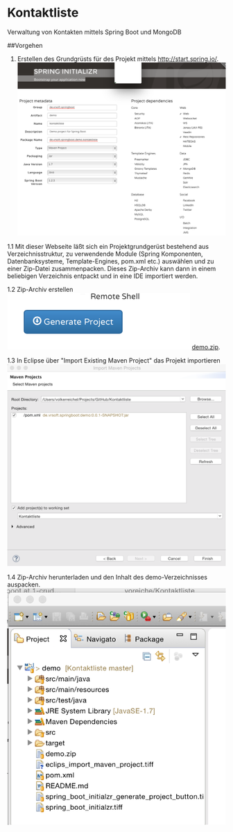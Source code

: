 # Kontaktliste
Verwaltung von Kontakten mittels Spring Boot und MongoDB

##Vorgehen
1. Erstellen des Grundgrüsts für des Projekt mittels http://start.spring.io/.
![alt text](spring_boot_initialzr.tiff "Spring Boot Initializr")

1.1 Mit dieser Webseite läßt sich ein Projektgrundgerüst bestehend aus Verzeichnisstruktur, zu verwendende Module (Spring Komponenten, Datenbanksysteme, Template-Engines, pom.xml etc.) auswählen und zu einer Zip-Datei zusammenpacken.
Dieses Zip-Archiv kann dann in einem beliebigen Verzeichnis entpackt und in eine IDE importiert werden.

1.2 Zip-Archiv erstellen
![alt text](spring_boot_initialzr_generate_project_button.tiff "Projekt erstellen")
[demo.zip](demo.zip).

1.3 In Eclipse über "Import Existing Maven Project" das Projekt importieren
![alt text](eclips_import_maven_project.tiff "Maven Projekt importieren")

1.4 Zip-Archiv herunterladen und den Inhalt des demo-Verzeichnisses auspacken.
![alt text](eclipse_project_layout.tiff "Verzeichnisstruktur")




